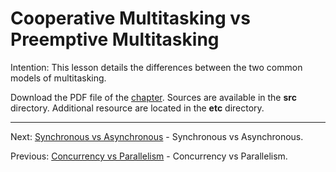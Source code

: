 # Cooperative Multitasking vs Preemptive Multitasking

Intention: This lesson details the differences between the two common models of multitasking.

Download the PDF file of the [chapter](chapter_4.pdf). Sources are available in the <b>src</b> directory. 
Additional resource are located in the <b>etc</b> directory.

<hr>

Next: [Synchronous vs Asynchronous](chapter_5.md "Synchronous vs Asynchronous") - Synchronous vs Asynchronous.

Previous: [Concurrency vs Parallelism](chapter_3.md "Concurrency vs Parallelism") - Concurrency vs Parallelism.
